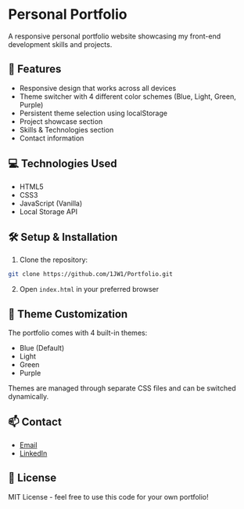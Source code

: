 # Personal Portfolio

A responsive personal portfolio website showcasing my front-end development skills and projects.

## 🚀 Features

- Responsive design that works across all devices
- Theme switcher with 4 different color schemes (Blue, Light, Green, Purple)
- Persistent theme selection using localStorage
- Project showcase section
- Skills & Technologies section
- Contact information

## 💻 Technologies Used

- HTML5
- CSS3
- JavaScript (Vanilla)
- Local Storage API

## 🛠️ Setup & Installation

1. Clone the repository:
```bash
git clone https://github.com/1JW1/Portfolio.git
```

2. Open `index.html` in your preferred browser

## 🎨 Theme Customization

The portfolio comes with 4 built-in themes:
- Blue (Default)
- Light
- Green
- Purple

Themes are managed through separate CSS files and can be switched dynamically.

## 📫 Contact

- [Email](mailto:je.wanliss@gmail.com)
- [LinkedIn](https://www.linkedin.com/in/jerome-wanliss/)

## 📝 License

MIT License - feel free to use this code for your own portfolio!